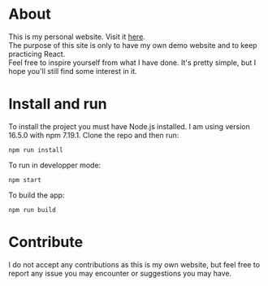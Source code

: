 # About
This is my personal website. Visit it [here](https://marc-delpech.pagesperso-orange.fr/).  
The purpose of this site is only to have my own demo website and to keep practicing React.  
Feel free to inspire yourself from what I have done. It's pretty simple, but I hope you'll still find some interest in it.

# Install and run
To install the project you must have Node.js installed. I am using version 16.5.0 with npm 7.19.1. Clone the repo and then run:
```
npm run install
```

To run in developper mode:
```
npm start
```

To build the app:
```
npm run build
```

# Contribute
I do not accept any contributions as this is my own website, but feel free to report any issue you may encounter or suggestions you may have.
